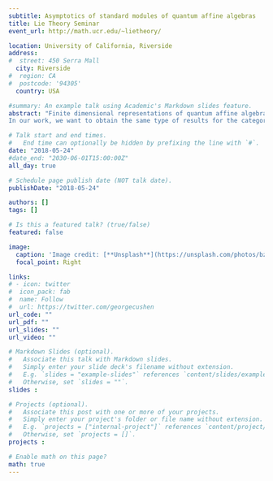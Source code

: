 ```yaml
---
subtitle: Asymptotics of standard modules of quantum affine algebras
title: Lie Theory Seminar
event_url: http://math.ucr.edu/~lietheory/

location: University of California, Riverside
address:
#  street: 450 Serra Mall
  city: Riverside
#  region: CA
#  postcode: '94305'
  country: USA

#summary: An example talk using Academic's Markdown slides feature.
abstract: "Finite dimensional representations of quantum affine algebras have a behavior similar to the Kazhdan-Lusztig conjecture. Nakajima showed that characters of standard modules can be expressed as linear combinations of characters of simple modules of lower weight. Moreover, the coefficients are non-negative and can be expressed as evaluation of some polynomials.
In our work, we want to obtain the same type of results for the category O of representations of a Borel subalgebra (introduced by Hernandez-Leclerc). In this talk, we will present the motivation behind the definition of our asymptotical standard modules, as well as an idea for their construction in the case where g is affine sl2."

# Talk start and end times.
#   End time can optionally be hidden by prefixing the line with `#`.
date: "2018-05-24"
#date_end: "2030-06-01T15:00:00Z"
all_day: true

# Schedule page publish date (NOT talk date).
publishDate: "2018-05-24"

authors: []
tags: []

# Is this a featured talk? (true/false)
featured: false

image:
  caption: 'Image credit: [**Unsplash**](https://unsplash.com/photos/bzdhc5b3Bxs)'
  focal_point: Right

links:
# - icon: twitter
#  icon_pack: fab
#  name: Follow
#  url: https://twitter.com/georgecushen
url_code: ""
url_pdf: ""
url_slides: ""
url_video: ""

# Markdown Slides (optional).
#   Associate this talk with Markdown slides.
#   Simply enter your slide deck's filename without extension.
#   E.g. `slides = "example-slides"` references `content/slides/example-slides.md`.
#   Otherwise, set `slides = ""`.
slides :

# Projects (optional).
#   Associate this post with one or more of your projects.
#   Simply enter your project's folder or file name without extension.
#   E.g. `projects = ["internal-project"]` references `content/project/deep-learning/index.md`.
#   Otherwise, set `projects = []`.
projects :

# Enable math on this page?
math: true
---
```


